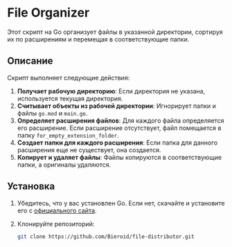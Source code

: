 # File Organizer

Этот скрипт на Go организует файлы в указанной директории, сортируя их по расширениям и перемещая в соответствующие папки.

## Описание

Скрипт выполняет следующие действия:

1. **Получает рабочую директорию**: Если директория не указана, используется текущая директория.
2. **Считывает объекты из рабочей директории**: Игнорирует папки и файлы `go.mod` и `main.go`.
3. **Определяет расширения файлов**: Для каждого файла определяется его расширение. Если расширение отсутствует, файл помещается в папку `for_empty_extension_folder`.
4. **Создает папки для каждого расширения**: Если папка для данного расширения еще не существует, она создается.
5. **Копирует и удаляет файлы**: Файлы копируются в соответствующие папки, а оригиналы удаляются.

## Установка

1. Убедитесь, что у вас установлен Go. Если нет, скачайте и установите его с [официального сайта](https://golang.org/dl/).
2. Клонируйте репозиторий:

   ```bash
   git clone https://github.com/Bieroid/file-distributor.git